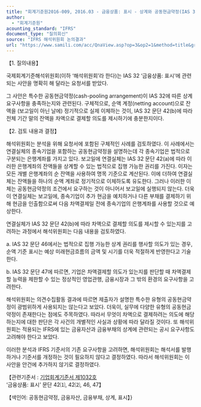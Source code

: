 ```yaml
---
title: "회계기준원2016-009, 2016.03 - 금융상품: 표시 - 상계와 공동현금약정(IAS 32 ‘금융상품: 표시’)"
author:
  - "회계기준원"
acounting_standard: "IFRS"
document_type: "질의회신"
source: "IFRS 해석위원회 논의결과"
url: "https://www.samili.com/acc/QnaView.asp?op=3&op2=1&method=title&group=2123-15;1&orgcode=2&searchword=&page=10&code=%ED%9A%8C%EA%B3%84%EA%B8%B0%EC%A4%80%EC%9B%902016%2D009%3A20160331"
---
```

【1. 질의내용】

국제회계기준해석위원회(이하 ‘해석위원회’라 한다)는 IAS 32 ‘금융상품: 표시’에 관련되는 사안을 명확히 해 달라는 요청서를 받았다.

그 사안은 특수한 공동현금약정(cash-pooling arrangement)이 IAS 32에 따른 상계 요구사항을 충족하는지와 관련된다. 구체적으로, 순액 계정(netting account)으로 잔액을 (보고일이 아닌 날에) 정기적으로 실제 이체하는 것이, IAS 32 문단 42(b)에 따라 전체 기간 말의 잔액을 차액으로 결제할 의도를 제시하기에 충분한지이다.

  

【2. 검토 내용과 결정】

해석위원회는 분석을 위해 요청서에 포함된 구체적인 사례를 검토하였다. 이 사례에서는 연결실체의 종속기업을 포함하는 공동현금약정을 설명하는데 각 종속기업은 법적으로 구분되는 은행계좌를 가지고 있다. 보고일에 연결실체는 IAS 32 문단 42(a)에 따라 이러한 은행계좌의 잔액들을 상계할 수 있는 법적으로 집행 가능한 권리를 가진다. 이자는 모든 개별 은행계좌의 순 잔액을 사용하여 명목 기준으로 계산된다. 이에 더하여 연결실체는 잔액들을 하나의 순액 계좌로 정기적으로 이체하도록 유도한다. 그러나 이러한 이체는 공동현금약정의 조건에서 요구하는 것이 아니어서 보고일에 실행되지 않는다. 더욱이 연결실체는 보고일에, 종속기업이 추가 현금을 예치하거나 다른 부채를 결제하기 위해 현금을 인출함으로써 다음 차액결제일 전에 종속기업의 은행계좌를 사용할 것으로 예상한다.

연결실체가 IAS 32 문단 42(b)에 따라 차액으로 결제할 의도를 제시할 수 있는지를 고려하는 과정에서 해석위원회는 다음 내용을 검토하였다.

a. IAS 32 문단 46에서는 법적으로 집행 가능한 상계 권리를 행사할 의도가 있는 경우, 순액 기준 표시는 예상 미래현금흐름의 금액 및 시기를 더욱 적절하게 반영한다고 기술한다.

b. IAS 32 문단 47에 따르면, 기업은 차액결제할 의도가 있는지를 판단할 때 차액결제할 능력을 제한할 수 있는 정상적인 영업관행, 금융시장과 그 밖의 환경의 요구사항을 고려한다.

해석위원회는 의견수집활동 결과에 따르면 제출자가 설명한 특수한 유형의 공동현금약정이 광범위하게 사용되지는 않는다고 보았다. 더욱이, 실무에 다양한 유형의 공동현금약정이 존재한다는 점에도 주목하였다. 따라서 무엇이 차액으로 결제하려는 의도에 해당하는지에 대한 판단은 각 사건의 개별적인 사실과 상황에 따라 달라질 것이다. 또 해석위원회는 적용되는 IFRS에 있는 금융자산과 금융부채의 상계에 관련되는 공시 요구사항도 고려해야 한다고 보았다.

이러한 분석과 IFRS 기준서의 기존 요구사항을 고려하면, 해석위원회는 해석서를 발행하거나 기준서를 개정하는 것이 필요하지 않다고 결정하였다. 따라서 해석위원회는 이 사안을 안건에 추가하지 않기로 결정하였다.

  

【관련기준서 : [기업회계기준서 제1032호](https://www.samili.com/acc/) ‘금융상품: 표시’ 문단 42⑴, 42⑵, 46, 47】

【색인어: 공동현금약정, 금융자산, 금융부채, 상계, 표시】}